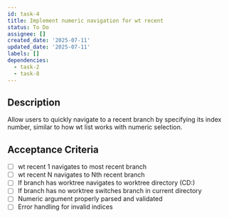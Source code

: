```yaml
---
id: task-4
title: Implement numeric navigation for wt recent
status: To Do
assignee: []
created_date: '2025-07-11'
updated_date: '2025-07-11'
labels: []
dependencies:
  - task-2
  - task-8
---
```


## Description

Allow users to quickly navigate to a recent branch by specifying its index number, similar to how wt list works with numeric selection.

## Acceptance Criteria

- [ ] wt recent 1 navigates to most recent branch
- [ ] wt recent N navigates to Nth recent branch
- [ ] If branch has worktree navigates to worktree directory (CD:)
- [ ] If branch has no worktree switches branch in current directory
- [ ] Numeric argument properly parsed and validated
- [ ] Error handling for invalid indices
